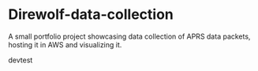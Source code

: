 # Direwolf-data-collection
A small portfolio project showcasing data collection of APRS data packets, hosting it in AWS and visualizing it.

devtest
